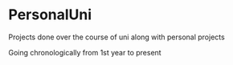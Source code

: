 # PersonalUni
Projects done over the course of uni along with personal projects 

Going chronologically from 1st year to present
